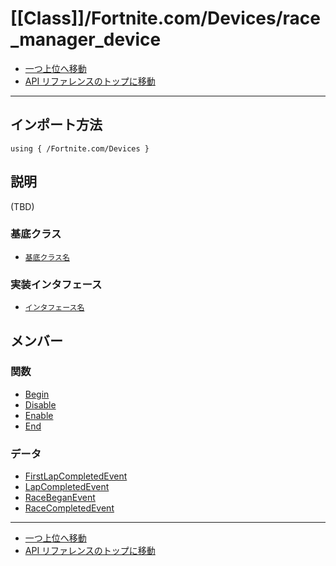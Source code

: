 # [[Class]]/Fortnite.com/Devices/race_manager_device

- [一つ上位へ移動](../main.md)
- [API リファレンスのトップに移動](../../../main.md)

---

## インポート方法

```verse
using { /Fortnite.com/Devices }
```

## 説明

(TBD)

### 基底クラス

- [`基底クラス名`]()

### 実装インタフェース

- [`インタフェース名`]()

## メンバー

### 関数

- [Begin](./F_Begin/main.md)
- [Disable](./F_Disable/main.md)
- [Enable](./F_Enable/main.md)
- [End](./F_End/main.md)

### データ

- [FirstLapCompletedEvent](./D_FirstLapCompletedEvent/main.md)
- [LapCompletedEvent](./D_LapCompletedEvent/main.md)
- [RaceBeganEvent](./D_RaceBeganEvent/main.md)
- [RaceCompletedEvent](./D_RaceCompletedEvent/main.md)

---

- [一つ上位へ移動](../main.md)
- [API リファレンスのトップに移動](../../../main.md)
